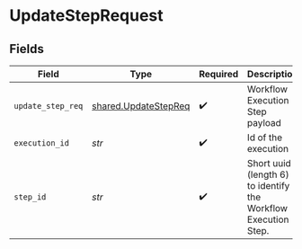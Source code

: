 # UpdateStepRequest


## Fields

| Field                                                          | Type                                                           | Required                                                       | Description                                                    |
| -------------------------------------------------------------- | -------------------------------------------------------------- | -------------------------------------------------------------- | -------------------------------------------------------------- |
| `update_step_req`                                              | [shared.UpdateStepReq](../../models/shared/updatestepreq.md)   | :heavy_check_mark:                                             | Workflow Execution Step payload                                |
| `execution_id`                                                 | *str*                                                          | :heavy_check_mark:                                             | Id of the execution                                            |
| `step_id`                                                      | *str*                                                          | :heavy_check_mark:                                             | Short uuid (length 6) to identify the Workflow Execution Step. |